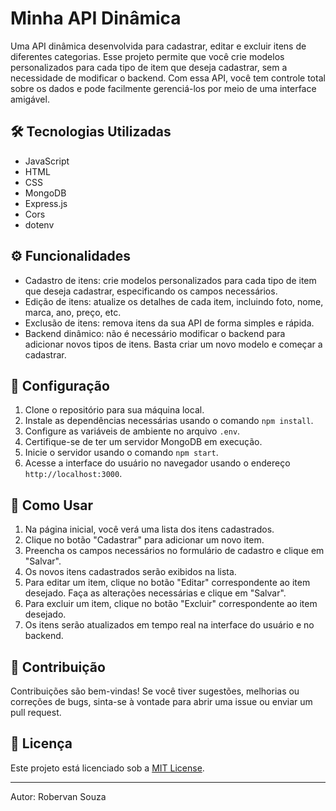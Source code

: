 
# Minha API Dinâmica

Uma API dinâmica desenvolvida para cadastrar, editar e excluir itens de diferentes categorias. Esse projeto permite que você crie modelos personalizados para cada tipo de item que deseja cadastrar, sem a necessidade de modificar o backend. Com essa API, você tem controle total sobre os dados e pode facilmente gerenciá-los por meio de uma interface amigável.

## 🛠️ Tecnologias Utilizadas

- JavaScript
- HTML
- CSS
- MongoDB
- Express.js
- Cors
- dotenv

## ⚙️ Funcionalidades

- Cadastro de itens: crie modelos personalizados para cada tipo de item que deseja cadastrar, especificando os campos necessários.
- Edição de itens: atualize os detalhes de cada item, incluindo foto, nome, marca, ano, preço, etc.
- Exclusão de itens: remova itens da sua API de forma simples e rápida.
- Backend dinâmico: não é necessário modificar o backend para adicionar novos tipos de itens. Basta criar um novo modelo e começar a cadastrar.

## 🚀 Configuração

1. Clone o repositório para sua máquina local.
2. Instale as dependências necessárias usando o comando `npm install`.
3. Configure as variáveis de ambiente no arquivo `.env`.
4. Certifique-se de ter um servidor MongoDB em execução.
5. Inicie o servidor usando o comando `npm start`.
6. Acesse a interface do usuário no navegador usando o endereço `http://localhost:3000`.

## 📖 Como Usar

1. Na página inicial, você verá uma lista dos itens cadastrados.
2. Clique no botão "Cadastrar" para adicionar um novo item.
3. Preencha os campos necessários no formulário de cadastro e clique em "Salvar".
4. Os novos itens cadastrados serão exibidos na lista.
5. Para editar um item, clique no botão "Editar" correspondente ao item desejado. Faça as alterações necessárias e clique em "Salvar".
6. Para excluir um item, clique no botão "Excluir" correspondente ao item desejado.
7. Os itens serão atualizados em tempo real na interface do usuário e no backend.

## 👥 Contribuição

Contribuições são bem-vindas! Se você tiver sugestões, melhorias ou correções de bugs, sinta-se à vontade para abrir uma issue ou enviar um pull request.

## 📝 Licença

Este projeto está licenciado sob a [MIT License](https://opensource.org/licenses/MIT).

---

Autor: Robervan Souza
